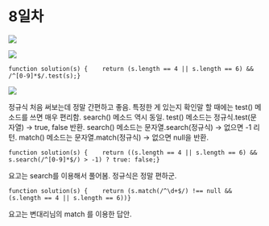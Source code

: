 # 8일차

![](https://gblobscdn.gitbook.com/assets%2F-Lx\_BnLKbqvAkZAteaNW%2F-LyhZMYQVSzoEtZoswSh%2F-LyhZqBBD7UFibglWxrb%2Fimage.png?alt=media\&token=92183b34-dedd-4efe-a196-c78e346768ae)

![](https://gblobscdn.gitbook.com/assets%2F-Lx\_BnLKbqvAkZAteaNW%2F-LyhZMYQVSzoEtZoswSh%2F-LyhZv7lwDgN0\_jChz\_g%2Fimage.png?alt=media\&token=cf82d4d4-70dc-4c1c-bf43-6a8c3317e3e7)

```
function solution(s) {    return (s.length == 4 || s.length == 6) && /^[0-9]*$/.test(s);}
```

![](https://gblobscdn.gitbook.com/assets%2F-Lx\_BnLKbqvAkZAteaNW%2F-LyhZMYQVSzoEtZoswSh%2F-Lyh\_sQiEcvEirvB5SzV%2Fimage.png?alt=media\&token=8278d1c7-9d8d-47fd-8f7d-68206508b291)

정규식 처음 써보는데 정말 간편하고 좋음. 특정한 게 있는지 확인말 할 때에는 test() 메소드를 쓰면 매우 편리함. search() 메소드 역시 동일. test() 메소드는 정규식.test(문자열) -> true, false 반환. search() 메소드는 문자열.search(정규식) -> 없으면 -1 리턴. match() 메소드는 문자열.match(정규식) -> 없으면 null을 반환.

```
function solution(s) {    return ((s.length == 4 || s.length == 6) && s.search(/^[0-9]*$/) > -1) ? true: false;}
```

요고는 search를 이용해서 풀어봄. 정규식은 정말 편하군.

```
function solution(s) {    return (s.match(/^\d+$/) !== null && (s.length == 4 || s.length == 6))}
```

&#x20;요고는 변대리님의 match 를 이용한 답안.
